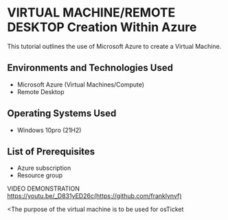 <h1>VIRTUAL MACHINE/REMOTE DESKTOP Creation Within Azure</h1> 

This tutorial outlines the use of Microsoft Azure to create a Virtual Machine.

 <h2>Environments and Technologies Used</h2>

- Microsoft Azure (Virtual Machines/Compute)
- Remote Desktop
  
<h2>Operating Systems Used </h2>

- Windows 10pro</b> (21H2)

<h2>List of Prerequisites</h2>

- Azure subscription
- Resource group


  
 

VIDEO DEMONSTRATION 
https://youtu.be/_D831yED26c(https://github.com/franklynvf)


<The purpose of the virtual machine is to be used for osTicket
